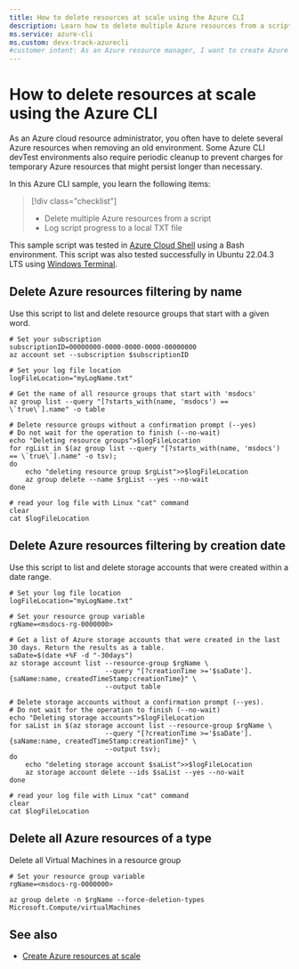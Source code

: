 ```yaml
---
title: How to delete resources at scale using the Azure CLI
description: Learn how to delete multiple Azure resources from a script and log progress to a file.
ms.service: azure-cli
ms.custom: devx-track-azurecli
#customer intent: As an Azure resource manager, I want to create Azure resources at scale using a script. I want to log progress to a local TXT file so I don't have to sort through my Windows log for results.
---
```


# How to delete resources at scale using the Azure CLI

As an Azure cloud resource administrator, you often have to delete several Azure resources when
removing an old environment. Some Azure CLI devTest environments also require periodic cleanup to
prevent charges for temporary Azure resources that might persist longer than necessary.

In this Azure CLI sample, you learn the following items:

> [!div class="checklist"]
>
> - Delete multiple Azure resources from a script
> - Log script progress to a local TXT file

This sample script was tested in [Azure Cloud Shell][02] using a Bash environment. This script was
also tested successfully in Ubuntu 22.04.3 LTS using [Windows Terminal][03].

## Delete Azure resources filtering by name

Use this script to list and delete resource groups that start with a given word.

```azurecli-interactive
# Set your subscription
subscriptionID=00000000-0000-0000-0000-00000000
az account set --subscription $subscriptionID

# Set your log file location
logFileLocation="myLogName.txt"

# Get the name of all resource groups that start with 'msdocs'
az group list --query "[?starts_with(name, 'msdocs') == \`true\`].name" -o table

# Delete resource groups without a confirmation prompt (--yes)
# Do not wait for the operation to finish (--no-wait)
echo "Deleting resource groups">$logFileLocation
for rgList in $(az group list --query "[?starts_with(name, 'msdocs') == \`true\`].name" -o tsv); 
do
    echo "deleting resource group $rgList">>$logFileLocation
    az group delete --name $rgList --yes --no-wait
done

# read your log file with Linux "cat" command
clear
cat $logFileLocation
```

## Delete Azure resources filtering by creation date

Use this script to list and delete storage accounts that were created within a date range.

```azurecli-interactive
# Set your log file location
logFileLocation="myLogName.txt"

# Set your resource group variable
rgName=<msdocs-rg-0000000>

# Get a list of Azure storage accounts that were created in the last 30 days. Return the results as a table.
saDate=$(date +%F -d "-30days")
az storage account list --resource-group $rgName \
                        --query "[?creationTime >='$saDate'].{saName:name, createdTimeStamp:creationTime}" \
                        --output table

# Delete storage accounts without a confirmation prompt (--yes).
# Do not wait for the operation to finish (--no-wait)
echo "Deleting storage accounts">$logFileLocation
for saList in $(az storage account list --resource-group $rgName \
                        --query "[?creationTime >='$saDate'].{saName:name, createdTimeStamp:creationTime}" \
                        --output tsv);
do
    echo "deleting storage account $saList">>$logFileLocation
    az storage account delete --ids $saList --yes --no-wait
done

# read your log file with Linux "cat" command
clear
cat $logFileLocation
```

## Delete all Azure resources of a type

Delete all Virtual Machines in a resource group

```azurecli-interactive
# Set your resource group variable
rgName=<msdocs-rg-0000000>

az group delete -n $rgName --force-deletion-types Microsoft.Compute/virtualMachines
```

## See also

* [Create Azure resources at scale][01]

<!-- link references -->

[01]: ./create-azure-resources-at-scale.md
[02]: /azure/cloud-shell/overview
[03]: /windows/terminal/
